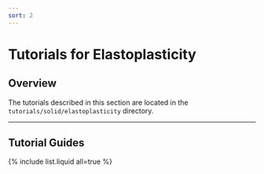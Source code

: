 ```yaml
---
sort: 2
---
```


# Tutorials for Elastoplasticity

## Overview

The tutorials described in this section are located in the
`tutorials/solid/elastoplasticity` directory.

---

## Tutorial Guides

{% include list.liquid all=true %}
